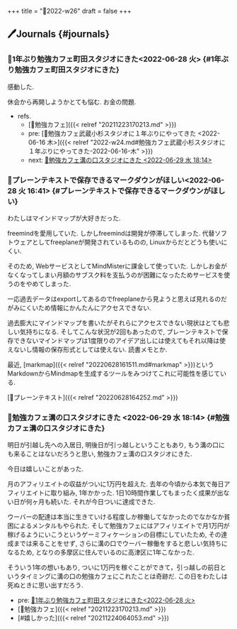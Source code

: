 +++
title = "📓2022-w26"
draft = false
+++

## 🖊Journals {#journals}


### 💭1年ぶり勉強カフェ町田スタジオにきた<span class="timestamp-wrapper"><span class="timestamp">&lt;2022-06-28 火&gt;</span></span> {#1年ぶり勉強カフェ町田スタジオにきた}

感動した.

休会から再開しようかとても悩む. お金の問題.

-   refs.
    -   [🔖勉強カフェ]({{< relref "20211223170213.md" >}})
    -   pre: [💭勉強カフェ武蔵小杉スタジオに１年ぶりにやってきた <2022-06-16 木>]({{< relref "2022-w24.md#勉強カフェ武蔵小杉スタジオに１年ぶりにやってきた-2022-06-16-木" >}})
    -   next: [💭勉強カフェ溝の口スタジオにきた <2022-06-29 水 18:14>](#勉強カフェ溝の口スタジオにきた)


### 💭プレーンテキストで保存できるマークダウンがほしい<span class="timestamp-wrapper"><span class="timestamp">&lt;2022-06-28 火 16:41&gt;</span></span> {#プレーンテキストで保存できるマークダウンがほしい}

わたしはマインドマップが大好きだった.

freemindを愛用していた. しかしfreemindは開発が停滞してしまった. 代替ソフトウェアとしてfreeplaneが開発されているものの, Linuxからだとどうも使いにくい.

そのため, WebサービスとしてMindMisterに課金して使っていた. しかしお金がなくなってしまい月額のサブスク料を支払うのが困難になったためサービスを使うのをやめてしまった.

一応過去データはexportしてあるのでfreeplaneから見ようと思えば見れるのだがみにくいため情報にかんたんにアクセスできない.

過去膨大にマインドマップを書いたがそれらにアクセスできない現状はとても悲しい気持ちになる. そしてこんな状況が2回もあったので, プレーンテキストで保存できないマインドマップは1度限りのアイデア出しには使えてもそれ以降は使えないし情報の保存形式としては使えない. 読書メモとか.

最近, [markmap]({{< relref "20220628161511.md#markmap" >}})というMarkdownからMindmapを生成するツールをみつけてこれに可能性を感じている.

[📝プレーンテキスト]({{< relref "20220628164252.md" >}})


### 💭勉強カフェ溝の口スタジオにきた <span class="timestamp-wrapper"><span class="timestamp">&lt;2022-06-29 水 18:14&gt;</span></span> {#勉強カフェ溝の口スタジオにきた}

明日が引越し先への入居日, 明後日が引っ越しということもあり, もう溝の口にも来ることはないだろうと思い, 勉強カフェ溝の口スタジオにきた.

今日は嬉しいことがあった.

月のアフィリエイトの収益がついに1万円を超えた. 去年の今頃から本気で毎日アフィリエイトに取り組み, 1年かかった. 1日10時間作業してもまったく成果が出ない日が何ヶ月も続いた. それが今日ついに達成できた.

ウーバーの配達は本当に生きていける程度しか稼働してなかったのでなかなか貧困によるメンタルもやられた. そして勉強カフェにはアフィリエイトで月1万円が稼げるようにいこうというゲーミフィケーションの目標にしていたため, その達成までは来ることをせず, さらに溝の口でウーバー稼働をすると悲しい気持ちになるため, となりの多摩区に住んでいるのに高津区に1年こなかった.

そういう1年の想いもあり, ついに1万円を稼ぐことができて，引っ越しの前日というタイミングに溝の口の勉強カフェにこれたことは奇跡だ. この日をわたしは死ぬときに思い出すだろう.

-   pre: [💭1年ぶり勉強カフェ町田スタジオにきた<2022-06-28 火>](#1年ぶり勉強カフェ町田スタジオにきた)
-   [🔖勉強カフェ]({{< relref "20211223170213.md" >}})
-   [#嬉しかった]({{< relref "20211224064053.md" >}})
